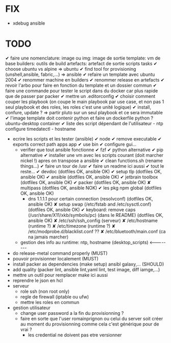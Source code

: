 # FIX
- xdebug ansible

# TODO
✔ faire une nomenclature: 
    image ou img: image de sortie
    template: vm de base
    builders: outils de build
    artefacts: artefact de sortie
    scripts 
        tasks
✔ choose ubuntu vs alpine  => ubuntu
✔ find tool for provisioning (unshell,ansible, fabric,...) => ansible
✔ refaire un template avec ubuntu 2004
    ✔ renommer machine en builders
    ✔ renommer release en artefacts
✔ revoir l'arbo pour faire en fonction du template et un dossier commun
✔ faire une commande pour tester le script dans du docker car plus rapide que de passer par packer
✔ mettre un .editorconfig
✔ choisir comment couper les playbook (on coupe le main playbook par use case, et non pas 1 seul playbook et des roles, les roles c'est une unité logique)
    ✔ install, confure, update ? => partir pluto sur un seul playbook et ce sera immutable
✔ l'image template doit contenir python et faire un dockerfile python ? ubuntu-desktop container
✔ liste des script dépendant de l'utilisateur
    - ntp configure timedatectl
    - hostname
- ecrire les scripts et les tester (ansible) 
    ✔ node
    ✔ remove executable 
    ✔ exports correct path apps app 
    ✔ use bin
    ✔ configure gui... 
    - verifier que tout ansible fonctionne 
        ✔ fzf 
        ✔ python alternative
        ✔ pip alternative
    ✔ installer une vm avec les scripts courant (doit marcher nickel !) apres on transpose a ansible
    ✔ clean functions.sh (rename things...)
    ✔ faire un tour de /usr
    ✔ faire un readme ici aussi
    ✔ tout le reste... 
        ✔ devdoc (dotfiles OK, ansible OK)
        ✔ setup tlp (dotfiles OK, ansible OK)
        ✔ ansible (dotfiles OK, ansible OK) 
        ✔ jetbrain toolbox (dotfiles OK, ansible OK) 
        ✔ packer (dotfiles OK, ansible OK) 
        ✘ multipass (dotfiles OK, ansible NOK) 
        ✔ les pkg npm global (dotfiles OK, ansible OK) 
        - dns 1.1.1.1 pour certain connection (resolvconf) (dotfiles OK, ansible OK) 
        ✘ setup swap (/etc/fstab and /etc/sysctl.conf) (dotfiles OK, ansible OK) 
        ✔ keyboard: remove caps (/usr/share/X11/xkb/symbols/pc) (dans le README) (dotfiles OK, ansible OK) 
        ✘ /etc/ssh/ssh_config (serveur)
        ✘ /etc/hostname (runtime ?)
        ✘ /etc/timezone (runtime ?)
        ✘ /etc/modprobe.d/blacklist.conf ??
        ✘ /etc/bluetooth/main.conf (ca na jamais marcher)
    - gestion des info au runtime: ntp, hostname (desktop_scripts)   <--------
- do release-metal command properly (MUST)
- pouvoir provisionner localement (MUST)
- install packer as dependencies (make setup) ansibl galaxy,... (SHOULD)
- add quality (packer lint, ansible lint,yaml lint, test image, diff iamge,...)
- mettre un outil pour remplacer make ici aussi
- reprendre le json en hcl
- serveur
    - role ssh (non root only)
    - regle de firewall (iptable ou ufw)
    - mettre les roles en commun
- gestion utilisateur
    - change user password a la fin du provisionning ?
    - faire en sorte que l'user romainprignon ou celui du server soit créer au moment du provisionning comme cela c'est générique pour de vrai ?
        - les credential ne doivent pas etre versionner
